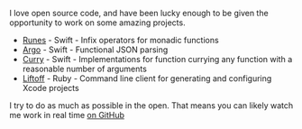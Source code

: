 I love open source code, and have been lucky enough to be given the
opportunity to work on some amazing projects.

- [Runes] - Swift - Infix operators for monadic functions
- [Argo] - Swift - Functional JSON parsing
- [Curry] - Swift - Implementations for function currying any function with a
  reasonable number of arguments
- [Liftoff] - Ruby - Command line client for generating and configuring Xcode
  projects

I try to do as much as possible in the open. That means you can likely watch
me work in real time [on GitHub][github]

[Runes]: https://github.com/thoughtbot/Runes
[Argo]: https://github.com/thoughtbot/Argo
[Curry]: https://github.com/thoughtbot/Curry
[Liftoff]: https://github.com/thoughtbot/liftoff
[github]: https://github.com/gfontenot
